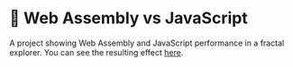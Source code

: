 # 🏁 Web Assembly vs JavaScript

A project showing Web Assembly and JavaScript performance in a fractal explorer.
You can see the resulting effect [here](https://ph0enixkm.github.io/WASM-Fractals/).